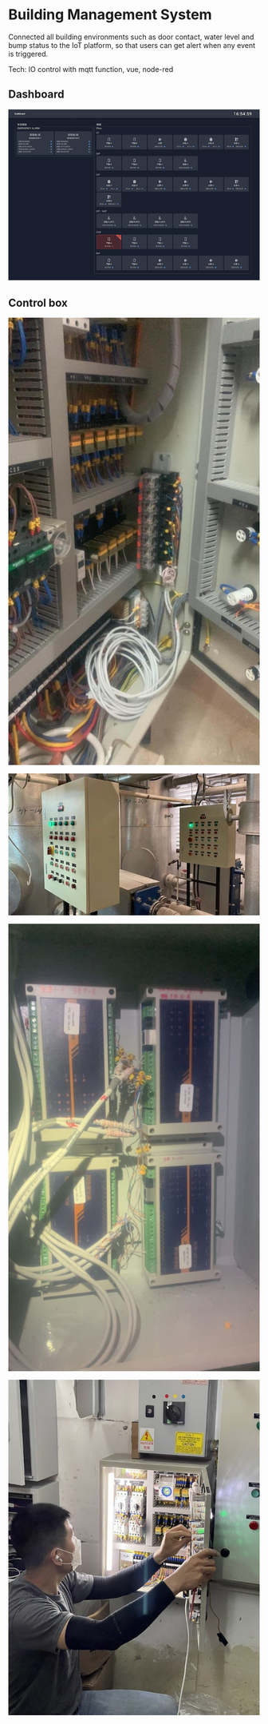 # Building Management System

Connected all building environments such as door contact, water level and bump status to the IoT platform, so that users can get alert when any event is triggered.

Tech: IO control with mqtt function, vue, node-red

## Dashboard

![alt text](dashboard.png)

## Control box

![alt text](ControlBox1.jpg)

![alt text](ControlBox2.jpg)

![alt text](ControlBox3.jpg)

![alt text](controlBoxSetting.jpg)